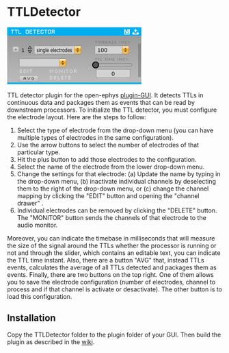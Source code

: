 # TTLDetector
![Plugin image](https://github.com/kensoSolutions/TTLDetector/blob/readme-edit/plugin.jpg "Plugin image")    

TTL detector plugin for the open-ephys [plugin-GUI](https://github.com/open-ephys/plugin-GUI/ "pluguin-GUI"). It detects TTLs in continuous data and packages them as events that can be read by downstream processors.
To initialize the TTL detector, you must configure the electrode layout. Here are the steps to follow:  
1. Select the type of electrode from the drop-down menu (you can have multiple types of electrodes in the same configuration).
2. Use the arrow buttons to select the number of electrodes of that particular type.
3. Hit the plus button to add those electrodes to the configuration.
4. Select the name of the electrode from the lower drop-down menu.
5. Change the settings for that electrode: (a) Update the name by typing in the drop-down menu, (b) inactivate individual channels by deselecting them to the right of the drop-down menu, or (c) change the channel mapping by clicking the "EDIT" button and opening the "channel drawer" .
6. Individual electrodes can be removed by clicking the "DELETE" button. The "MONITOR" button sends the channels of that electrode to the audio monitor.  

Moreover, you can indicate the timebase in milliseconds that will measure the size of the signal around the TTLs whether the processor is running or not and through the slider, which contains an editable text, you can indicate the TTL time instant. Also, there are a button "AVG" that, instead TTLs events, calculates the average of all TTLs detected and packages them as events. Finally, there are two buttons on the top right. One of them allows you to save the electrode configuration (number of electrodes, channel to process and if that channel is activate or desactivate). The other button is to load this configuration.
## Installation
Copy the TTLDetector folder to the plugin folder of your GUI. Then build the plugin as described in the [wiki](https://open-ephys.atlassian.net/wiki/spaces/OEW/pages/491544/Installation "wiki").
